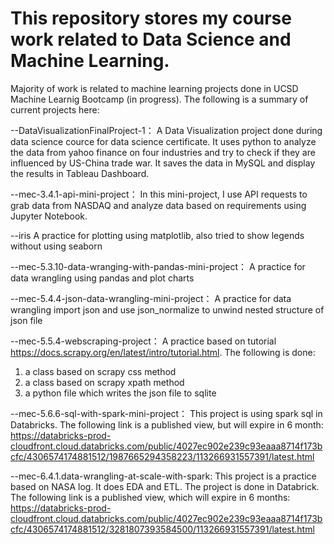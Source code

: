 # This repository stores my course work related to Data Science and Machine Learning.
Majority of work is related to machine learning projects done in UCSD Machine Learnig Bootcamp (in progress).
The following is a summary of current projects here:

--DataVisualizationFinalProject-1：
A Data Visualization project done during data science cource for data science certificate. It uses python to analyze the data from yahoo finance on four industries and try to check if they are influenced by US-China trade war. It saves the data in MySQL and display the results in Tableau Dashboard.

--mec-3.4.1-api-mini-project：
In this mini-project, I use API requests to grab data from NASDAQ and analyze data based on requirements using Jupyter Notebook.

--iris
A practice for plotting using matplotlib, also tried to show legends without using seaborn

--mec-5.3.10-data-wranging-with-pandas-mini-project：
A practice for data wrangling using pandas and plot charts

--mec-5.4.4-json-data-wrangling-mini-project：
A practice for data wrangling import json and use json_normalize to unwind nested structure of json file

--mec-5.5.4-webscraping-project：
A practice based on tutorial <https://docs.scrapy.org/en/latest/intro/tutorial.html>. The following is done:
   1) a class based on scrapy css method
   2) a class based on scrapy xpath method
   3) a python file which writes the json file to sqlite

--mec-5.6.6-sql-with-spark-mini-project：
This project is using spark sql in Databricks. 
The following link is a published view, but will expire in 6 month:
https://databricks-prod-cloudfront.cloud.databricks.com/public/4027ec902e239c93eaaa8714f173bcfc/4306574174881512/1987665294358223/113266931557391/latest.html

--mec-6.4.1.data-wrangling-at-scale-with-spark:
This project is a practice based on NASA log. It does EDA and ETL.
The project is done in Databrick. The following link is a published view, which will expire in 6 months:
https://databricks-prod-cloudfront.cloud.databricks.com/public/4027ec902e239c93eaaa8714f173bcfc/4306574174881512/3281807393584500/113266931557391/latest.html